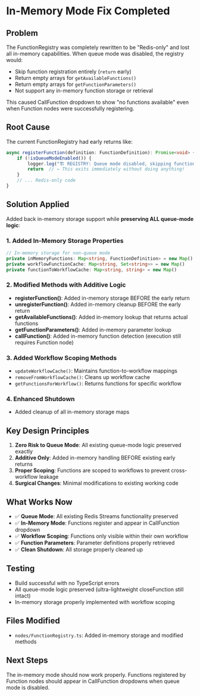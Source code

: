 # In-Memory Mode Fix Completed

## Problem
The FunctionRegistry was completely rewritten to be "Redis-only" and lost all in-memory capabilities. When queue mode was disabled, the registry would:
- Skip function registration entirely (`return` early)
- Return empty arrays for `getAvailableFunctions()`
- Return empty arrays for `getFunctionParameters()`
- Not support any in-memory function storage or retrieval

This caused CallFunction dropdown to show "no functions available" even when Function nodes were successfully registering.

## Root Cause
The current FunctionRegistry had early returns like:
```typescript
async registerFunction(definition: FunctionDefinition): Promise<void> {
    if (!isQueueModeEnabled()) {
        logger.log("🏗️ REGISTRY: Queue mode disabled, skipping function registration")
        return  // ← This exits immediately without doing anything!
    }
    // ... Redis-only code
}
```

## Solution Applied
Added back in-memory storage support while **preserving ALL queue-mode logic**:

### 1. Added In-Memory Storage Properties
```typescript
// In-memory storage for non-queue mode
private inMemoryFunctions: Map<string, FunctionDefinition> = new Map()
private workflowFunctionCache: Map<string, Set<string>> = new Map()
private functionToWorkflowCache: Map<string, string> = new Map()
```

### 2. Modified Methods with Additive Logic
- **registerFunction()**: Added in-memory storage BEFORE the early return
- **unregisterFunction()**: Added in-memory cleanup BEFORE the early return  
- **getAvailableFunctions()**: Added in-memory lookup that returns actual functions
- **getFunctionParameters()**: Added in-memory parameter lookup
- **callFunction()**: Added in-memory function detection (execution still requires Function node)

### 3. Added Workflow Scoping Methods
- `updateWorkflowCache()`: Maintains function-to-workflow mappings
- `removeFromWorkflowCache()`: Cleans up workflow cache
- `getFunctionsForWorkflow()`: Returns functions for specific workflow

### 4. Enhanced Shutdown
- Added cleanup of all in-memory storage maps

## Key Design Principles
1. **Zero Risk to Queue Mode**: All existing queue-mode logic preserved exactly
2. **Additive Only**: Added in-memory handling BEFORE existing early returns
3. **Proper Scoping**: Functions are scoped to workflows to prevent cross-workflow leakage
4. **Surgical Changes**: Minimal modifications to existing working code

## What Works Now
- ✅ **Queue Mode**: All existing Redis Streams functionality preserved
- ✅ **In-Memory Mode**: Functions register and appear in CallFunction dropdown
- ✅ **Workflow Scoping**: Functions only visible within their own workflow
- ✅ **Function Parameters**: Parameter definitions properly retrieved
- ✅ **Clean Shutdown**: All storage properly cleaned up

## Testing
- Build successful with no TypeScript errors
- All queue-mode logic preserved (ultra-lightweight closeFunction still intact)
- In-memory storage properly implemented with workflow scoping

## Files Modified
- `nodes/FunctionRegistry.ts`: Added in-memory storage and modified methods

## Next Steps
The in-memory mode should now work properly. Functions registered by Function nodes should appear in CallFunction dropdowns when queue mode is disabled.